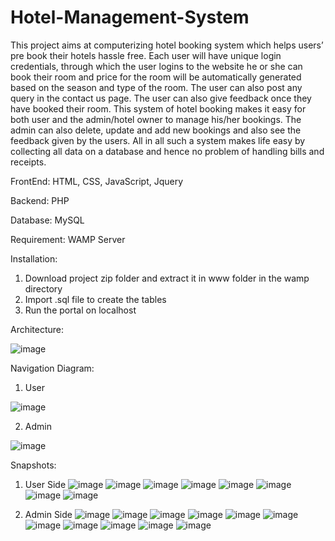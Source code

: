 # Hotel-Management-System
This project aims at computerizing hotel booking system which helps users’ pre book their hotels hassle free. Each user will have unique login credentials, through which the user logins to the website he or she can book their room and price for the room will be automatically generated based on the season and type of the room. The user can also post any query in the contact us page. The user can also give feedback once they have booked their room. This system of hotel booking makes it easy for both user and the admin/hotel owner to manage his/her bookings. The admin can also delete, update and add new bookings and also see the feedback given by the users. All in all such a system makes life easy by collecting all data on a database and hence no problem of handling bills and receipts.


FrontEnd:
HTML, CSS, JavaScript, Jquery

Backend:
PHP

Database:
MySQL

Requirement:
WAMP Server

Installation:
1) Download project zip folder and extract it in www folder in the wamp directory
2) Import .sql file to create the tables
3) Run the portal on localhost

Architecture:

![image](https://user-images.githubusercontent.com/81173080/124613299-b5b30f80-de90-11eb-88db-025ba026e773.png)

Navigation Diagram:
1) User

![image](https://user-images.githubusercontent.com/81173080/124613495-eabf6200-de90-11eb-9f1f-35e662b62774.png)

2) Admin

![image](https://user-images.githubusercontent.com/81173080/124613535-f448ca00-de90-11eb-96e9-775b6b60903d.png)

Snapshots:

1) User Side
![image](https://user-images.githubusercontent.com/81173080/124613583-0296e600-de91-11eb-97b7-d9065b385520.png)
![image](https://user-images.githubusercontent.com/81173080/124613596-062a6d00-de91-11eb-8e5d-bf97c5cc9b10.png)
![image](https://user-images.githubusercontent.com/81173080/124613635-0fb3d500-de91-11eb-82d1-2c5122d5213f.png)
![image](https://user-images.githubusercontent.com/81173080/124613649-15a9b600-de91-11eb-96dd-0c1ab121a4c5.png)
![image](https://user-images.githubusercontent.com/81173080/124613673-1b070080-de91-11eb-8ada-81e476613dcf.png)
![image](https://user-images.githubusercontent.com/81173080/124613695-222e0e80-de91-11eb-9c1f-ff7689935ebd.png)
![image](https://user-images.githubusercontent.com/81173080/124613717-2823ef80-de91-11eb-985a-19cec41b0245.png)
![image](https://user-images.githubusercontent.com/81173080/124613764-3540de80-de91-11eb-8c3b-44ae593579d1.png)

2) Admin Side
![image](https://user-images.githubusercontent.com/81173080/124613835-47228180-de91-11eb-8fa7-6613c3f12b96.png)
![image](https://user-images.githubusercontent.com/81173080/124613854-4b4e9f00-de91-11eb-9205-f10359acbbe2.png)
![image](https://user-images.githubusercontent.com/81173080/124613888-53a6da00-de91-11eb-93ee-bae09918bcc3.png)
![image](https://user-images.githubusercontent.com/81173080/124613908-586b8e00-de91-11eb-9bf7-d878509b2c26.png)
![image](https://user-images.githubusercontent.com/81173080/124613871-4f7abc80-de91-11eb-9642-c75840f2615d.png)
![image](https://user-images.githubusercontent.com/81173080/124613944-63262300-de91-11eb-952a-d27d6e09cac7.png)
![image](https://user-images.githubusercontent.com/81173080/124613927-5d304200-de91-11eb-9913-b2cbba6e933c.png)
![image](https://user-images.githubusercontent.com/81173080/124613959-691c0400-de91-11eb-8d20-9fb244cd151d.png)
![image](https://user-images.githubusercontent.com/81173080/124613981-6e794e80-de91-11eb-9f18-09281aaabc6f.png)
![image](https://user-images.githubusercontent.com/81173080/124614006-72a56c00-de91-11eb-9f30-89ee606e18dd.png)
![image](https://user-images.githubusercontent.com/81173080/124614024-7802b680-de91-11eb-9f26-2e141e36ac03.png)













